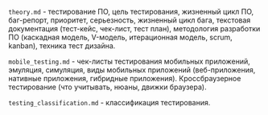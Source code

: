 `theory.md` - тестирование ПО, цель тестирования, жизненный цикл ПО, баг-репорт, приоритет, серьезность, жизненный цикл бага, текстовая документация (тест-кейс, чек-лист, тест план), методология разработки ПО (каскадная модель, V-модель, итерационная модель, scrum, kanban), техника тест дизайна.

`mobile_testing.md` - чек-листы тестирования мобильных приложений, эмуляция, симуляция, виды мобильных приложений (веб-приложения, нативные приложения, гибридные приложения). Кроссбраузерное тестирование (что учитывать, нюаны, движки браузера).

`testing_classification.md` - классификация тестирования.